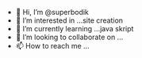 - 👋 Hi, I’m @superbodik
- 👀 I’m interested in ...site creation
- 🌱 I’m currently learning ...java skript
- 💞️ I’m looking to collaborate on ...
- 📫 How to reach me ...

<!---
superbodik/superbodik is a ✨ special ✨ repository because its `README.md` (this file) appears on your GitHub profile.
You can click the Preview link to take a look at your changes.
--->
